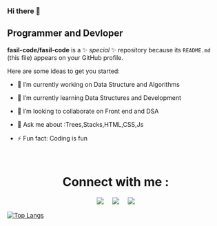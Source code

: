 ### Hi there 👋
## Programmer and Devloper
**fasil-code/fasil-code** is a ✨ _special_ ✨ repository because its `README.md` (this file) appears on your GitHub profile.

Here are some ideas to get you started:

- 🔭 I’m currently working on Data Structure and Algorithms
- 🌱 I’m currently learning Data Structures and Development
- 👯 I’m looking to collaborate on Front end and DSA
- 💬 Ask me about :Trees,Stacks,HTML,CSS,Js

- ⚡ Fun fact: Coding is fun
<br/>
<h1 align='center'>Connect with me :</h1>
<!-- Actual text -->
<p align='center'>
  <a href='https://www.linkedin.com/in/fasil-shafi-341b7a209/'><img src='https://img.shields.io/badge/LinkedIn-%230A66C2?style=for-the-badge&logo=linkedin&logoColor=white'/></a>
  &nbsp;&nbsp;&nbsp;
  <a href='mailto:jameelibnkaisar@gmail.com'><img src='https://img.shields.io/badge/Gmail-%23EA4335?style=for-the-badge&logo=gmail&logoColor=white'/></a>
  &nbsp;&nbsp;&nbsp;
  <a href='https://t.me/JameelKaisar'><img src='https://img.shields.io/badge/Telegram-%2326A5E4?style=for-the-badge&logo=telegram&logoColor=white'/></a>
</p>


[![Top Langs](https://github-readme-stats.vercel.app/api/top-langs/?username=fasil-code)](https://github.com/anuraghazra/github-readme-stats)
